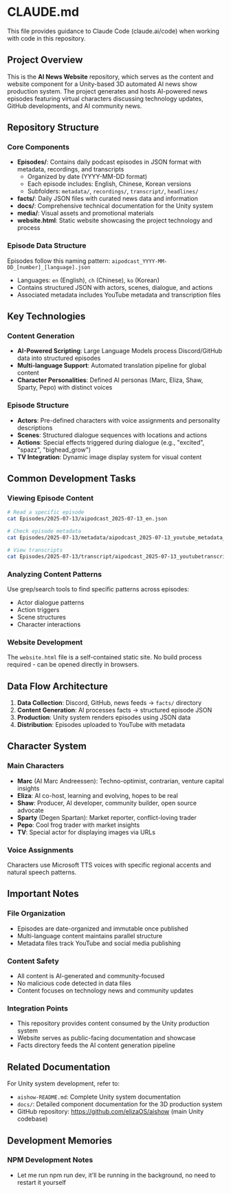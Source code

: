 # CLAUDE.md

This file provides guidance to Claude Code (claude.ai/code) when working with code in this repository.

## Project Overview

This is the **AI News Website** repository, which serves as the content and website component for a Unity-based 3D automated AI news show production system. The project generates and hosts AI-powered news episodes featuring virtual characters discussing technology updates, GitHub developments, and AI community news.

## Repository Structure

### Core Components
- **Episodes/**: Contains daily podcast episodes in JSON format with metadata, recordings, and transcripts
  - Organized by date (YYYY-MM-DD format)
  - Each episode includes: English, Chinese, Korean versions
  - Subfolders: `metadata/`, `recordings/`, `transcript/`, `headlines/`
- **facts/**: Daily JSON files with curated news data and information
- **docs/**: Comprehensive technical documentation for the Unity system
- **media/**: Visual assets and promotional materials
- **website.html**: Static website showcasing the project technology and process

### Episode Data Structure
Episodes follow this naming pattern: `aipodcast_YYYY-MM-DD_[number]_[language].json`
- Languages: `en` (English), `ch` (Chinese), `ko` (Korean)
- Contains structured JSON with actors, scenes, dialogue, and actions
- Associated metadata includes YouTube metadata and transcription files

## Key Technologies

### Content Generation
- **AI-Powered Scripting**: Large Language Models process Discord/GitHub data into structured episodes
- **Multi-language Support**: Automated translation pipeline for global content
- **Character Personalities**: Defined AI personas (Marc, Eliza, Shaw, Sparty, Pepo) with distinct voices

### Episode Structure
- **Actors**: Pre-defined characters with voice assignments and personality descriptions
- **Scenes**: Structured dialogue sequences with locations and actions
- **Actions**: Special effects triggered during dialogue (e.g., "excited", "spazz", "bighead_grow")
- **TV Integration**: Dynamic image display system for visual content

## Common Development Tasks

### Viewing Episode Content
```bash
# Read a specific episode
cat Episodes/2025-07-13/aipodcast_2025-07-13_en.json

# Check episode metadata
cat Episodes/2025-07-13/metadata/aipodcast_2025-07-13_youtube_metadata_en.json

# View transcripts
cat Episodes/2025-07-13/transcript/aipodcast_2025-07-13_youtubetranscript_en.txt
```

### Analyzing Content Patterns
Use grep/search tools to find specific patterns across episodes:
- Actor dialogue patterns
- Action triggers
- Scene structures
- Character interactions

### Website Development
The `website.html` file is a self-contained static site. No build process required - can be opened directly in browsers.

## Data Flow Architecture

1. **Data Collection**: Discord, GitHub, news feeds → `facts/` directory
2. **Content Generation**: AI processes facts → structured episode JSON
3. **Production**: Unity system renders episodes using JSON data
4. **Distribution**: Episodes uploaded to YouTube with metadata

## Character System

### Main Characters
- **Marc** (AI Marc Andreessen): Techno-optimist, contrarian, venture capital insights
- **Eliza**: AI co-host, learning and evolving, hopes to be real
- **Shaw**: Producer, AI developer, community builder, open source advocate
- **Sparty** (Degen Spartan): Market reporter, conflict-loving trader
- **Pepo**: Cool frog trader with market insights
- **TV**: Special actor for displaying images via URLs

### Voice Assignments
Characters use Microsoft TTS voices with specific regional accents and natural speech patterns.

## Important Notes

### File Organization
- Episodes are date-organized and immutable once published
- Multi-language content maintains parallel structure
- Metadata files track YouTube and social media publishing

### Content Safety
- All content is AI-generated and community-focused
- No malicious code detected in data files
- Content focuses on technology news and community updates

### Integration Points
- This repository provides content consumed by the Unity production system
- Website serves as public-facing documentation and showcase
- Facts directory feeds the AI content generation pipeline

## Related Documentation

For Unity system development, refer to:
- `aishow-README.md`: Complete Unity system documentation
- `docs/`: Detailed component documentation for the 3D production system
- GitHub repository: https://github.com/elizaOS/aishow (main Unity codebase)

## Development Memories

### NPM Development Notes
- Let me run npm run dev, it'll be running in the background, no need to restart it yourself